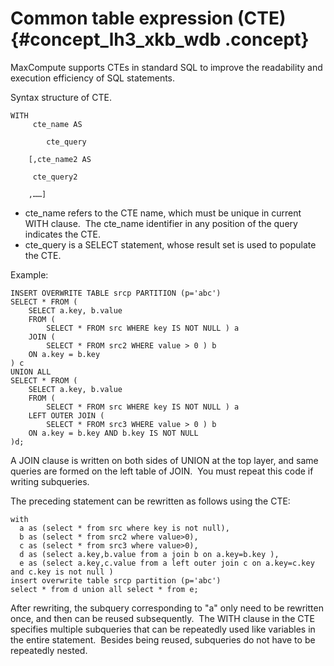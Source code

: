 # Common table expression \(CTE\) {#concept_lh3_xkb_wdb .concept}

MaxCompute supports CTEs in standard SQL to improve the readability and execution efficiency of SQL statements.

Syntax structure of CTE.

```
WITH 
     cte_name AS
    
        cte_query
    
    [,cte_name2 AS 
     
     cte_query2
     
    ,……]
```

-   cte\_name refers to the CTE name, which must be unique in current WITH clause.  The cte\_name identifier in any position of the query indicates the CTE.
-   cte\_query is a SELECT statement, whose result set is used to populate the CTE.

Example:

```
INSERT OVERWRITE TABLE srcp PARTITION (p='abc')
SELECT * FROM (
    SELECT a.key, b.value
    FROM (
        SELECT * FROM src WHERE key IS NOT NULL ) a
    JOIN (
        SELECT * FROM src2 WHERE value > 0 ) b
    ON a.key = b.key
) c
UNION ALL
SELECT * FROM (
    SELECT a.key, b.value
    FROM (
        SELECT * FROM src WHERE key IS NOT NULL ) a
    LEFT OUTER JOIN (
        SELECT * FROM src3 WHERE value > 0 ) b
    ON a.key = b.key AND b.key IS NOT NULL
)d;
```

A JOIN clause is written on both sides of UNION at the top layer, and same queries are formed on the left table of JOIN.  You must repeat this code if writing subqueries.

The preceding statement can be rewritten as follows using the CTE:

```
with 
  a as (select * from src where key is not null),
  b as (select * from src2 where value>0),
  c as (select * from src3 where value>0),
  d as (select a.key,b.value from a join b on a.key=b.key ),
  e as (select a.key,c.value from a left outer join c on a.key=c.key and c.key is not null )
insert overwrite table srcp partition (p='abc')
select * from d union all select * from e;
```

After rewriting, the subquery corresponding to "a" only need to be rewritten once, and then can be reused subsequently.  The WITH clause in the CTE specifies multiple subqueries that can be repeatedly used like variables in the entire statement.  Besides being reused, subqueries do not have to be repeatedly nested.

